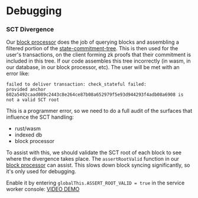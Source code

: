 # Debugging

### SCT Divergence

Our [block processor](../packages/query/src/block-processor.ts) does the job of querying blocks and assembling
a filtered portion of the [state-commitment-tree](https://protocol.penumbra.zone/main/sct.html). This is
then used for the user's transactions, on the client forming zk proofs that their commitment is included in this tree.
If our code assembles this tree incorrectly (in wasm, in our database, in our block processor, etc). The user will
be met with an error like:

```
failed to deliver transaction: check_stateful failed:
provided anchor 602a5492caad089c2443c8e264ce87b08a652979f5e93d944293f4adb08a6908 is not a valid SCT root
```

This is a programmer error, so we need to do a full audit of the surfaces that influence the SCT handling:

- rust/wasm
- indexed db
- block processor

To assist with this, we should validate the SCT root of each block to see where the divergence takes place.
The `assertRootValid` function in our [block processor](../packages/query/src/block-processor.ts) can assist.
This slows down block syncing significantly, so it's only used for debugging.

Enable it by entering `globalThis.ASSERT_ROOT_VALID = true` in the service worker
console: [VIDEO DEMO](https://github.com/penumbra-zone/web/assets/16624263/c0596976-bc1f-45f9-8bc6-a84e7aaec7fa)
